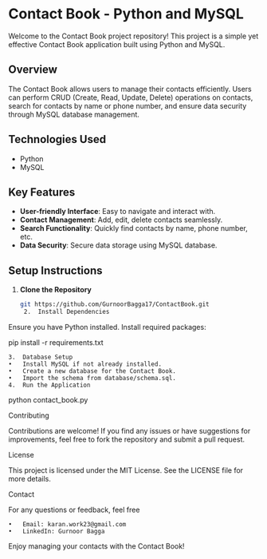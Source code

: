 # Contact Book - Python and MySQL

Welcome to the Contact Book project repository! This project is a simple yet effective Contact Book application built using Python and MySQL.

## Overview

The Contact Book allows users to manage their contacts efficiently. Users can perform CRUD (Create, Read, Update, Delete) operations on contacts, search for contacts by name or phone number, and ensure data security through MySQL database management.

## Technologies Used

- Python
- MySQL

## Key Features

- **User-friendly Interface**: Easy to navigate and interact with.
- **Contact Management**: Add, edit, delete contacts seamlessly.
- **Search Functionality**: Quickly find contacts by name, phone number, etc.
- **Data Security**: Secure data storage using MySQL database.

## Setup Instructions

1. **Clone the Repository**

   ```bash
   git https://github.com/GurnoorBagga17/ContactBook.git
	2.	Install Dependencies
Ensure you have Python installed. Install required packages:

pip install -r requirements.txt


	3.	Database Setup
	•	Install MySQL if not already installed.
	•	Create a new database for the Contact Book.
	•	Import the schema from database/schema.sql.
	4.	Run the Application

python contact_book.py



Contributing

Contributions are welcome! If you find any issues or have suggestions for improvements, feel free to fork the repository and submit a pull request.

License

This project is licensed under the MIT License. See the LICENSE file for more details.

Contact

For any questions or feedback, feel free

	•	Email: karan.work23@gmail.com
	•	LinkedIn: Gurnoor Bagga

Enjoy managing your contacts with the Contact Book!
